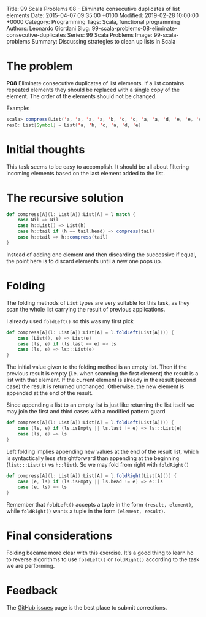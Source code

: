 Title: 99 Scala Problems 08 - Eliminate consecutive duplicates of list elements
Date: 2015-04-07 09:35:00 +0100
Modified: 2019-02-28 10:00:00 +0000
Category: Programming
Tags: Scala, functional programming
Authors: Leonardo Giordani
Slug: 99-scala-problems-08-eliminate-consecutive-duplicates
Series: 99 Scala Problems
Image: 99-scala-problems
Summary: Discussing strategies to clean up lists in Scala

# The problem

**P08** Eliminate consecutive duplicates of list elements. If a list contains repeated elements they should be replaced with a single copy of the element. The order of the elements should not be changed.

Example:

``` scala
scala> compress(List('a, 'a, 'a, 'a, 'b, 'c, 'c, 'a, 'a, 'd, 'e, 'e, 'e, 'e))
res0: List[Symbol] = List('a, 'b, 'c, 'a, 'd, 'e)
```

# Initial thoughts

This task seems to be easy to accomplish. It should be all about filtering incoming elements based on the last element added to the list.

# The recursive solution

``` scala
def compress[A](l: List[A]):List[A] = l match {
    case Nil => Nil
    case h::List() => List(h)
    case h::tail if (h == tail.head) => compress(tail)
    case h::tail => h::compress(tail)
}
```

Instead of adding one element and then discarding the successive if equal, the point here is to discard elements until a new one pops up.

# Folding

The folding methods of `List` types are very suitable for this task, as they scan the whole list carrying the result of previous applications.

I already used `foldLeft()` so this was my first pick

``` scala
def compress[A](l: List[A]):List[A] = l.foldLeft(List[A]()) {
    case (List(), e) => List(e)
    case (ls, e) if (ls.last == e) => ls
    case (ls, e) => ls:::List(e)
}
```

The initial value given to the folding method is an empty list. Then if the previous result is empty (i.e. when scanning the first element) the result is a list with that element. If the current element is already in the result (second case) the result is returned unchanged. Otherwise, the new element is appended at the end of the result.

Since appending a list to an empty list is just like returning the list itself we may join the first and third cases with a modified pattern guard

``` scala
def compress[A](l: List[A]):List[A] = l.foldLeft(List[A]()) {
    case (ls, e) if (ls.isEmpty || ls.last != e) => ls:::List(e)
    case (ls, e) => ls
}
```

Left folding implies appending new values at the end of the result list, which is syntactically less straightforward than appending at the beginning (`list:::List(t)` vs `h::list`). So we may fold from right with `foldRight()`

``` scala
def compress[A](l: List[A]):List[A] = l.foldRight(List[A]()) {
    case (e, ls) if (ls.isEmpty || ls.head != e) => e::ls
    case (e, ls) => ls
}
```

Remember that `foldLeft()` accepts a tuple in the form `(result, element)`, while `foldRight()` wants a tuple in the form `(element, result)`.

# Final considerations

Folding became more clear with this exercise. It's a good thing to learn ho to reverse algorithms to use `foldLeft()` or `foldRight()` according to the task we are performing.

# Feedback

The [GitHub issues](https://github.com/TheDigitalCatOnline/thedigitalcatonline.github.com/issues) page is the best place to submit corrections.

